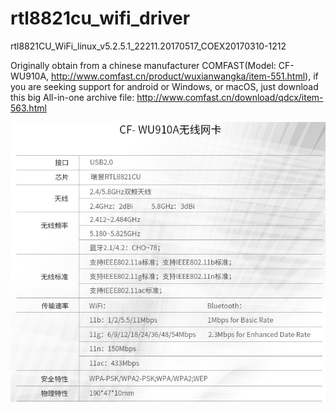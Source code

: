 # rtl8821cu_wifi_driver
rtl8821CU_WiFi_linux_v5.2.5.1_22211.20170517_COEX20170310-1212

Originally obtain from a chinese manufacturer COMFAST(Model: CF-WU910A, http://www.comfast.cn/product/wuxianwangka/item-551.html), if you are seeking support for android or Windows, or macOS, just download this big All-in-one archive file:
http://www.comfast.cn/download/qdcx/item-563.html

![image](https://github.com/bingo1991/rtl8821cu_wifi_driver/blob/master/Specification.png)
